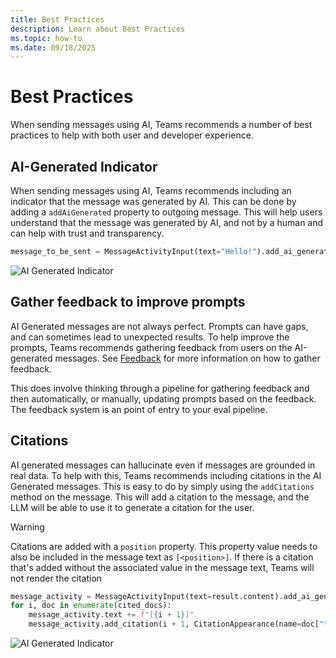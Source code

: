 ```yaml
---
title: Best Practices
description: Learn about Best Practices
ms.topic: how-to
ms.date: 09/18/2025
---
```


# Best Practices

When sending messages using AI, Teams recommends a number of best practices to help with both user and developer experience.

## AI-Generated Indicator

When sending messages using AI, Teams recommends including an indicator that the message was generated by AI. This can be done by adding a `addAiGenerated` property to outgoing message. This will help users understand that the message was generated by AI, and not by a human and can help with trust and transparency.

```python
message_to_be_sent = MessageActivityInput(text="Hello!").add_ai_generated()
```

![AI Generated Indicator](/screenshots/ai-generated.gif)

## Gather feedback to improve prompts

AI Generated messages are not always perfect. Prompts can have gaps, and can sometimes lead to unexpected results. To help improve the prompts, Teams recommends gathering feedback from users on the AI-generated messages. See [Feedback](../feedback.md) for more information on how to gather feedback.

This does involve thinking through a pipeline for gathering feedback and then automatically, or manually, updating prompts based on the feedback. The feedback system is an point of entry to your eval pipeline.

## Citations

AI generated messages can hallucinate even if messages are grounded in real data. To help with this, Teams recommends including citations in the AI Generated messages. This is easy to do by simply using the `addCitations` method on the message. This will add a citation to the message, and the LLM will be able to use it to generate a citation for the user.

> [!WARNING]
> Citations are added with a `position` property. This property value needs to also be included in the message text as `[<position>]`. If there is a citation that's added without the associated value in the message text, Teams will not render the citation

```python
message_activity = MessageActivityInput(text=result.content).add_ai_generated()
for i, doc in enumerate(cited_docs):
    message_activity.text += f"[{i + 1}]"
    message_activity.add_citation(i + 1, CitationAppearance(name=doc["title"], abstract=doc["content"]))
```

![AI Generated Indicator](/screenshots/citation.gif)
